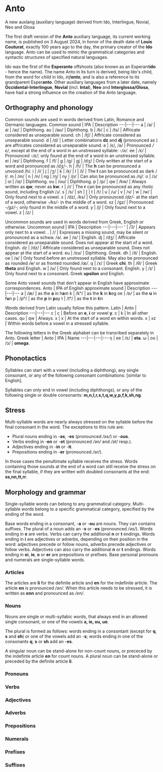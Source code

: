 # Anto
A new auxlang (auxiliary language) derived from Ido, Interlingue, Novial, Neo and Glosa

The first draft version of the **Anto** auxiliary language, its current working name, is published on 3 August 2024, in honor of the death date of **Louis Couturat**, exactly 100 years ago to the day, the primary creator of the **Ido** language. Anto can be used to mimic the grammatical categories and syntactic structures of specified natural languages.

Ido was the first of the **Esperanto** offshoots (also known as an Esperant**ido** - hence the name). The name Anto in its turn is derived, being Ido's child, from the word for _child_ in Ido, _inf**anto**_, and is also a reference to its grandparent Esper**anto**. Other auxiliary languages from a later date, namely **Occidental-Interlingue**, **Novial** (incl. **Intal**), **Neo** and **Interglossa/Glosa**, have had a strong influence on the creation of the Anto language.

## Orthography and phonology

Common sounds are used in words derived from Latin, Romance and Germanic languages.
Common sound | IPA | Description
---|---|---
a  | /a/ | 
ai  | /aɪ/ | Diphthong.
au  | /aʊ/ | Diphthong.
b  | /b/ | 
c  | /ts/ | Affricate considered as unseparable sound.
ch  | /tʃ/ | Affricate considered as unseparable sound.
d  | /d/ | Letter combinations **dz** and **dj** (pronounced as ) are affricates considered as unseparable sound.
e  | /ɛ/, /ə/ | Pronounced _/ɛ/_, except at the end of a word in an unstressed syllable: -_/ə/_.
ee  | /ɛ/ | Pronounced -_/ɛ/_; only found at the end of a word in an unstressed syllable.
ei  | /eɪ/ | Diphthong.
f  | /f/ | 
g  | /g/ | 
gj  | /dʒ/ | Only written at the start of a word and pronounced as _/dʒ/_-.
h  | /ɦ/ | The **h** can be pronounced a unvoiced /h/.
i  | /i/ | 
j  | /ʒ/ | 
k  | /k/ | 
l  | /l/ | The **l** can be pronounced as dark /ɫ/.
m  | /m/ | 
n  | /n/ | 
ng  | /ŋ/ | 
ny  | /ɲ/ | Can also be pronounced as _/nj/_.
o  | /ɔ/ | 
oi  | /ɔɪ/ | Diphthong.
ou  | /oʊ/ | Diphthong.
p  | /p/ | 
qw  | /kw/ | Always written as **qw**, never as **kw**.
r  | /ɾ/ | The **r** can be pronounced as any rhotic sound, including English /ɹ/. 
s  | /s/ | 
sh  | ʃ | 
t  | /t/ | 
u  | /u/ | 
v  | /v/ | 
w  | /w/ | Only found next to a vowel.
x  | /dz/, /ks/ | Only pronounced _/dz/_- at the start of a word, otherwise -_/ks/_- in the middle of a word.
xz  | /gz/ | Pronounced -_/gz/_-; only found in the middle of a word.
y  | /j/ | Only found next to a vowel.
z  | /z/ | 

Uncommon sounds are used in words derived from Greek, English or otherwise.
Uncommon sound | IPA | Description
---|---|---
'  | /ʔ/ | Appears only next to a vowel.
.  | // | Expresses a missing sound, may be silent or pronounced as a schwa: /ə/.
ae  | /ɑ/ | English.
dj  | /dʒ/ | Affricate considered as unseparable sound. Does not appear at the start of a word. English.
dz  | /dz/ | Affricate considered as unseparable sound. Does not appear at the start of a word.
eu  | /ɛʊ/ | Diphthong. Greek.
dh  | /ð/ | English.
oe  | /ə/ | Only found before an unstressed syllable. May also be pronounced as rounded _/ɵ/_ or as fronted rounded _/œ/_.
q  | /x/ | Greek **chi**.
th  | /θ/ | Greek **theta** and English.
w  | /ʊ/ | Only found next to a consonant. English.
y  | /ɪ/ | Only found next to a consonant. Greek **upsilon** and English.


Some Anto vowel sounds that don't appear in English have approximate correspondences.
Anto | IPA of English approximate sound | Description
---|---|---
a | /æ/ | as the **a** in h**a**m
k | /kʰ/ | as the **k** in **k**eg
oe | _/ɐ/_ | as the **u** in f**u**n
p | /pʰ/ | as the **p** in **p**ay
t | /tʰ/ | as the **t** in **t**in

Words derived from Latin usually follow this pattern.
Latin | Anto | Description
---|---|---
c | c | Before an **e**, **i** or vowel **y**.
c | k | In all other cases.
qu | qw | Always.
x | x | At the start of a word en within words.
x | xz | Within words before a vowel in a stressed syllable.

The following letters in the Greek alphabet can be transribed separately in Anto.
Greek letter | Anto | IPA | Name
---|---|---|---
η | ee  | /ɛ/ | **eta**.
ω | oo  | /ɔ/ | **omega**.

## Phonotactics

Syllables can start with a vowel (including a diphthong), any single consonant, or any of the following consonant combinations: [similar to English].

Syllables can only end in vowel (including diphthongs), or any of the following single or double consonants: **m,n,l,r,s,t,q,w,y,p,f,k,sh,ng**.

## Stress

Multi-syllable words are nearly always stressed on the syllable before the final consonant in the word. The exceptions to this rule are:
- Plural nouns ending in -**as**, -**es** (pronounced _/əs/_) or -**ous**.
- Verbs ending in -**en** or -**et** (pronounced _/ən/_ and _/ət/_ resp.).
- Adjectives ending in -**in** or -**it**.
- Prepositions ending in -**er** (pronounced _/ər/_).
  
In those cases the penultimate syllable receives the stress. Words containing those sounds at the end of a word can still receive the stress on the final syllable, if they are written with doubled consonants at the end: **ss,nn,tt,rr**.
 
## Morphology and grammar

Single-syllable words can belong to any grammatical category. Multi-syllable words belong to a specific grammatical category, specified by the ending of the word.

Base words ending in a consonant, -**a** or -**ou** are nouns. They can contains suffixes. The plural of a noun adds an -**s** or -**es**  (pronounced _/əs/_).
Words ending in **e** are verbs. Verbs can carry the additional **n** or **t** endings.
Words ending in **i** are adjectives or adverbs, depending on their position in the word: adjectives precede or follow nouns, adverbs precede adjectives or follow verbs. Adjectives can also carry the additional **n** or **t** endings.
Words ending in **ei**, **ie**, **o** or **er** are prepositions or prefixes.
Base personal pronouns and numerals are single-syllable words.

### Articles

The articles are **li** for the definite article and **en** for the indefinite article. The article **en** is pronounced _/ən/_. When this article needs to be stressed, it is written as **enn** and pronounced as _/en/_.

### Nouns

Nouns are single or multi-syllabic words, that always end in an allowed single consonant, or one of the vowels **a, ie, ou, ue**.

The plural is formed as follows: words ending in a consontant (except for **q**, **s** and **sh**) or one of the vowels add an -**s**; words ending in one of the consonants **q**, **s** or **sh** add an -**es**.

A singular noun can be stand-alone for non-count nouns, or prececed by the indefinte article **en** for count nouns. A plural noun can be stand-alone or preceded by the definite article **li**.

### Pronouns

### Verbs

### Adjectives

### Adverbs

### Prepositions

### Numerals

### Prefixes

### Suffixes

